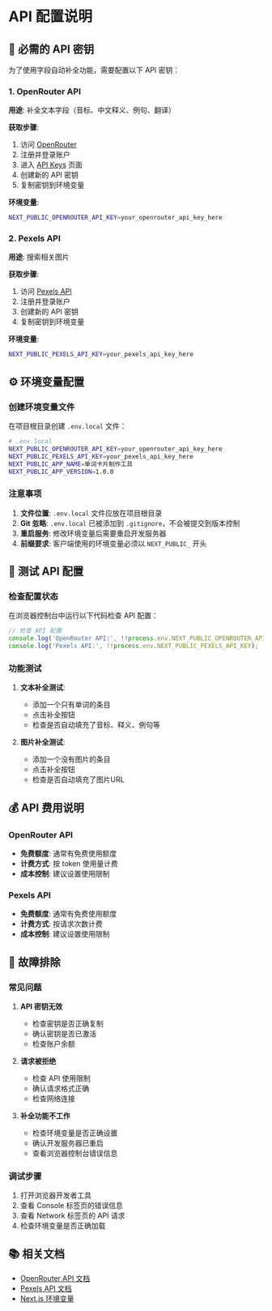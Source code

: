 # API 配置说明

## 🔑 必需的 API 密钥

为了使用字段自动补全功能，需要配置以下 API 密钥：

### 1. OpenRouter API

**用途**: 补全文本字段（音标、中文释义、例句、翻译）

**获取步骤**:
1. 访问 [OpenRouter](https://openrouter.ai/)
2. 注册并登录账户
3. 进入 [API Keys](https://openrouter.ai/keys) 页面
4. 创建新的 API 密钥
5. 复制密钥到环境变量

**环境变量**:
```bash
NEXT_PUBLIC_OPENROUTER_API_KEY=your_openrouter_api_key_here
```

### 2. Pexels API

**用途**: 搜索相关图片

**获取步骤**:
1. 访问 [Pexels API](https://www.pexels.com/api/)
2. 注册并登录账户
3. 创建新的 API 密钥
4. 复制密钥到环境变量

**环境变量**:
```bash
NEXT_PUBLIC_PEXELS_API_KEY=your_pexels_api_key_here
```

## ⚙️ 环境变量配置

### 创建环境变量文件

在项目根目录创建 `.env.local` 文件：

```bash
# .env.local
NEXT_PUBLIC_OPENROUTER_API_KEY=your_openrouter_api_key_here
NEXT_PUBLIC_PEXELS_API_KEY=your_pexels_api_key_here
NEXT_PUBLIC_APP_NAME=单词卡片制作工具
NEXT_PUBLIC_APP_VERSION=1.0.0
```

### 注意事项

1. **文件位置**: `.env.local` 文件应放在项目根目录
2. **Git 忽略**: `.env.local` 已被添加到 `.gitignore`，不会被提交到版本控制
3. **重启服务**: 修改环境变量后需要重启开发服务器
4. **前缀要求**: 客户端使用的环境变量必须以 `NEXT_PUBLIC_` 开头

## 🧪 测试 API 配置

### 检查配置状态

在浏览器控制台中运行以下代码检查 API 配置：

```javascript
// 检查 API 配置
console.log('OpenRouter API:', !!process.env.NEXT_PUBLIC_OPENROUTER_API_KEY);
console.log('Pexels API:', !!process.env.NEXT_PUBLIC_PEXELS_API_KEY);
```

### 功能测试

1. **文本补全测试**:
   - 添加一个只有单词的条目
   - 点击补全按钮
   - 检查是否自动填充了音标、释义、例句等

2. **图片补全测试**:
   - 添加一个没有图片的条目
   - 点击补全按钮
   - 检查是否自动填充了图片URL

## 💰 API 费用说明

### OpenRouter API
- **免费额度**: 通常有免费使用额度
- **计费方式**: 按 token 使用量计费
- **成本控制**: 建议设置使用限制

### Pexels API
- **免费额度**: 通常有免费使用额度
- **计费方式**: 按请求次数计费
- **成本控制**: 建议设置使用限制

## 🔧 故障排除

### 常见问题

1. **API 密钥无效**
   - 检查密钥是否正确复制
   - 确认密钥是否已激活
   - 检查账户余额

2. **请求被拒绝**
   - 检查 API 使用限制
   - 确认请求格式正确
   - 检查网络连接

3. **补全功能不工作**
   - 检查环境变量是否正确设置
   - 确认开发服务器已重启
   - 查看浏览器控制台错误信息

### 调试步骤

1. 打开浏览器开发者工具
2. 查看 Console 标签页的错误信息
3. 查看 Network 标签页的 API 请求
4. 检查环境变量是否正确加载

## 📚 相关文档

- [OpenRouter API 文档](https://openrouter.ai/docs)
- [Pexels API 文档](https://www.pexels.com/api/)
- [Next.js 环境变量](https://nextjs.org/docs/basic-features/environment-variables) 
